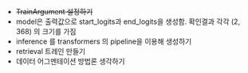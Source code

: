 - ~~TrainArgument 설정하기~~
- model은 출력값으로 start_logits과 end_logits을 생성함. 확인결과 각각 (2, 368) 의 크기를 가짐
- inference 를 transformers 의 pipeline을 이용해 생성하기
- retrieval 트레인 만들기
- 데이터 어그멘테이션 방법론 생각하기